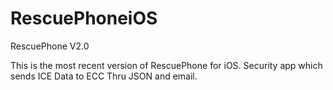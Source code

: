 RescuePhoneiOS
==============

RescuePhone V2.0

This is the most recent version of RescuePhone for iOS.
Security app which sends ICE Data to ECC Thru JSON and email.

